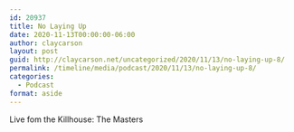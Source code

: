 ```yaml
---
id: 20937
title: No Laying Up
date: 2020-11-13T00:00:00-06:00
author: claycarson
layout: post
guid: http://claycarson.net/uncategorized/2020/11/13/no-laying-up-8/
permalink: /timeline/media/podcast/2020/11/13/no-laying-up-8/
categories:
  - Podcast
format: aside
---
```

<div class="media-details">Live fom the Killhouse: The Masters</div>

<div class="media-creator"></div>

<div class="media-rating"></div>